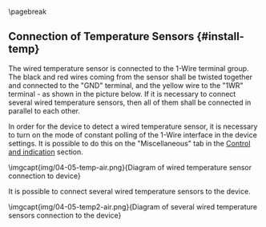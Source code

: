 \pagebreak

## Connection of Temperature Sensors {#install-temp}

The wired temperature sensor is connected to the 1-Wire terminal group. The black and red wires coming from the sensor shall be twisted together and connected to the "GND" terminal, and the yellow wire to the "1WR" terminal - as shown in the picture below. If it is necessary to connect several wired temperature sensors, then all of them shall be connected in parallel to each other.

In order for the device to detect a wired temperature sensor, it is necessary to turn on the mode of constant polling of the 1-Wire interface in the device settings. It is possible to do this on the "Miscellaneous" tab in the [Control and indication](#control-indication) section.

\imgcapt{img/04-05-temp-air.png}{Diagram of wired temperature sensor connection to device}

It is possible to connect several wired temperature sensors to the device.

\imgcapt{img/04-05-temp2-air.png}{Diagram of several wired temperature sensors connection to the device}
